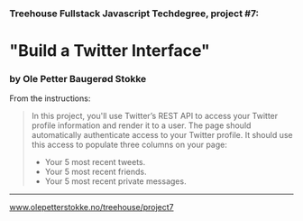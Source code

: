 ### Treehouse Fullstack Javascript Techdegree, project #7: 
# "Build a Twitter Interface"

### by Ole Petter Baugerød Stokke

From the instructions:

>In this project, you'll use Twitter’s REST API to access your Twitter profile information and render it to a user. The page should automatically authenticate access to your Twitter profile. It should use this access to populate three columns on your page:
>
> * Your 5 most recent tweets.
> * Your 5 most recent friends.
> * Your 5 most recent private messages.

---

www.olepetterstokke.no/treehouse/project7